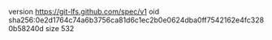 version https://git-lfs.github.com/spec/v1
oid sha256:0e2d1764c74a6b3756ca81d6c1ec2b0e0624dba0ff7542162e4fc3280b58240d
size 532
